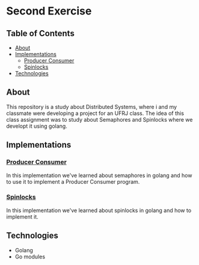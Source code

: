 # Second Exercise

## Table of Contents

<!--ts-->

- [About](#about)
- [Implementations](#implementations)
  - [Producer Consumer](#producer-consumer)
  - [Spinlocks](#spinlocks)
- [Technologies](#technologies)
<!--te-->

## About

This repository is a study about Distributed Systems, where i and my classmate were developing a project for an UFRJ class. The idea of this class assignment was to study about Semaphores and Spinlocks where we developt it using golang.

## Implementations

### [Producer Consumer](https://github.com/DantasB/distributed-systems/tree/main/Trabalho_2/ProducerConsumer)

In this implementation we've learned about semaphores in golang and how to use it to implement a Producer Consumer program.

### [Spinlocks](https://github.com/DantasB/distributed-systems/tree/main/Trabalho_2/Spinlocks)

In this implementation we've learned about spinlocks in golang and how to implement it.

## Technologies

* Golang
* Go modules